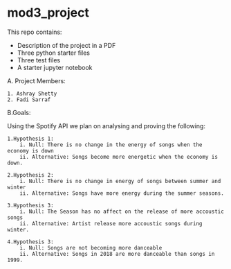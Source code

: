 # mod3_project

This repo contains:
* Description of the project in a PDF
* Three python starter files
* Three test files
* A starter jupyter notebook


A. Project Members:
   
    1. Ashray Shetty
    2. Fadi Sarraf

B.Goals:

Using the Spotify API we plan on analysing and proving the following:
    
    1.Hypothesis 1:
        i. Null: There is no change in the energy of songs when the economy is down
        ii. Alternative: Songs become more energetic when the economy is down. 
    
    2.Hypothesis 2:
        i. Null: There is no change in energy of songs between summer and winter
        ii. Alternative: Songs have more energy during the summer seasons.
    
    3.Hypothesis 3:
        i. Null: The Season has no affect on the release of more accoustic songs
        ii. Alternative: Artist release more accoustic songs during winter.
        
    4.Hypothesis 3:
        i. Null: Songs are not becoming more danceable
        ii. Alternative: Songs in 2018 are more danceable than songs in 1999.
    
